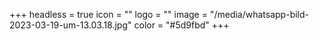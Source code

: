 +++
headless = true
icon = ""
logo = ""
image = "/media/whatsapp-bild-2023-03-19-um-13.03.18.jpg"
color = "#5d9fbd"
+++
